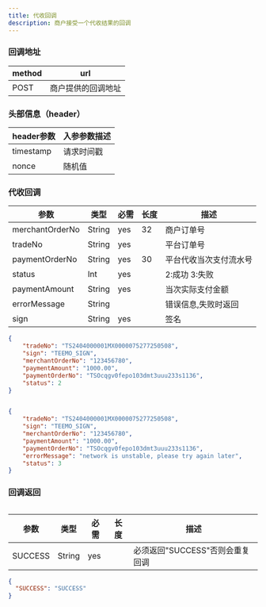 ```yaml
---
title: 代收回调
description: 商户接受一个代收结果的回调
---
```


### 回调地址

| method | url                |
| ------ | ------------------ |
| POST   | 商户提供的回调地址 |

### 头部信息（header）

| header参数                  | 入参参数描述  |
|---------------------------|---------|
| timestamp                 | 请求时间戳   |
| nonce                     | 随机值     |


### 代收回调

| 参数       | 类型     | 必需 | 长度  | 描述            |
| ---------- |--------| ---- |-----|---------------|
| merchantOrderNo | String | yes  | 32  | 商户订单号         |
| tradeNo    | String | yes  |     | 平台订单号         |
| paymentOrderNo | String | yes  | 30  | 平台代收当次支付流水号   |
| status     | Int    | yes  |     | 2:成功 3:失败 |
| paymentAmount     | String | yes   |     | 当次实际支付金额      |
| errorMessage     | String |    |     | 错误信息,失败时返回    |
| sign       | String | yes  |     | 签名            |

```json title=成功回调示例
{
    "tradeNo": "TS2404000001MX0000075277250508",
    "sign": "TEEMO_SIGN",
    "merchantOrderNo": "123456780",
    "paymentAmount": "1000.00",
    "paymentOrderNo": "TSOcqgv0fepo103dmt3uuu233s1136",
    "status": 2
}
```

```json title=失败回调示例

{
    "tradeNo": "TS2404000001MX0000075277250508",
    "sign": "TEEMO_SIGN",
    "merchantOrderNo": "123456780",
    "paymentAmount": "1000.00",
    "paymentOrderNo": "TSOcqgv0fepo103dmt3uuu233s1136",
    "errorMessage": "network is unstable, please try again later",
    "status": 3
}

```

### 回调返回

<Table
thead={["字段", "类型", "必需", "描述"]}
tbody={[["SUCCESS", "String", "yes", '必须返回"SUCCESS"否则会重复回调']]}
/>

| 参数    | 类型   | 必需 | 长度 | 描述                            |
| ------- | ------ | ---- | ---- | ------------------------------- |
| SUCCESS | String | yes  |      | 必须返回"SUCCESS"否则会重复回调 |

```json title=回调示例
{
  "SUCCESS": "SUCCESS"
}
```
